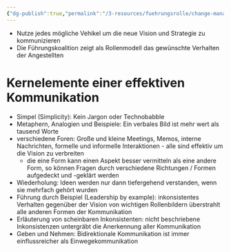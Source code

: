 ```yaml
---
{"dg-publish":true,"permalink":"/3-resources/fuehrungsrolle/change-management/change-management-nach-kotter/vision-und-aenderungsprozess-vermitteln/","created":"2024-06-23T19:46:00.385+02:00","updated":"2024-05-26T18:57:02.382+02:00"}
---
```




- Nutze jedes mögliche Vehikel um die neue Vision und Strategie zu kommunizieren
- Die Führungskoalition zeigt als Rollenmodell das gewünschte Verhalten der Angestellten

# Kernelemente einer effektiven Kommunikation

- Simpel (Simplicity): Kein Jargon oder Technobabble
- Metaphern, Analogien und Beispiele: Ein verbales Bild ist mehr wert als tausend Worte
- verschiedene Foren: Große und kleine Meetings, Memos, interne Nachrichten, formelle und informelle Interaktionen - alle sind effektiv um die Vision zu verbreiten
	- die eine Form kann einen Aspekt besser vermitteln als eine andere Form, so können Fragen durch verschiedene Richtungen / Formen aufgedeckt und -geklärt werden
- Wiederholung: Ideen werden nur dann tiefergehend verstanden, wenn sie mehrfach gehört wurden
- Führung durch Beispiel (Leadership by example): inkonsistentes Verhalten gegenüber der Vision von wichtigen Rollenbildern überstrahlt alle anderen Formen der Kommunikation
- Erläuterung von scheinbaren Inkonsistenten: nicht beschriebene Inkonsistenzen untergräbt die Anerkennung aller Kommunikation
- Geben und Nehmen: Bidirektionale Kommunikation ist immer einflussreicher als Einwegekommunikation